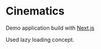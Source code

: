 # Cinematics

Demo application build with [Next.js](https://nextjs.org/)

Used lazy loading concept.
